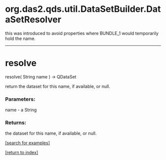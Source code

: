 # org.das2.qds.util.DataSetBuilder.DataSetResolver

this was introduced to avoid properties where BUNDLE_1 would temporarily hold the name.

***
<a name="resolve"></a>
# resolve
resolve( String name ) &rarr; QDataSet

return the dataset for this name, if available, or null.

### Parameters:
name - a String

### Returns:
the dataset for this name, if available, or null.

<a href="https://github.com/autoplot/dev/search?q=resolve&unscoped_q=resolve">[search for examples]</a>

<a href="https://github.com/autoplot/documentation/blob/master/javadoc/index-all.md">[return to index]</a>

